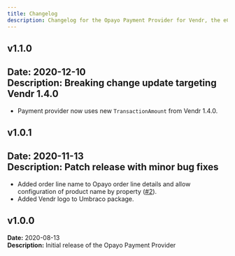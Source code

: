 ```yaml
---
title: Changelog
description: Changelog for the Opayo Payment Provider for Vendr, the eCommerce solution for Umbraco v8+
---
```


## v1.1.0   
**Date:** 2020-12-10    
**Description:** Breaking change update targeting Vendr 1.4.0 
---  

<changelog>
<changelog-group category="Breaking">  

    
* Payment provider now uses new `TransactionAmount` from Vendr 1.4.0.


</changelog-group>
</changelog>

## v1.0.1   
**Date:** 2020-11-13  
**Description:** Patch release with minor bug fixes  
---  

<changelog>
<changelog-group category="Added">  

    
* Added order line name to Opayo order line details and allow configuration of product name by property ([#2](https://github.com/vendrhub/vendr-payment-provider-opayo/issues/2)).
* Added Vendr logo to Umbraco package.


</changelog-group>
</changelog>

## v1.0.0  
**Date:** 2020-08-13    
**Description:** Initial release of the Opayo Payment Provider 